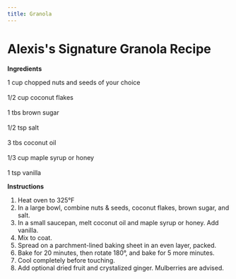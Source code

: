 ```yaml
---
title: Granola
---
```

**<h1>Alexis's Signature Granola Recipe</h1>**

**Ingredients**<br>

1 cup chopped nuts and seeds of your choice<br>\
1/2 cup coconut flakes<br>\
1 tbs brown sugar<br>\
1/2 tsp salt<br>\
3 tbs coconut oil<br>\
1/3 cup maple syrup or honey<br>\
1 tsp vanilla<br>

**Instructions**<br>

1. Heat oven to 325°F
2. In a large bowl, combine nuts & seeds, coconut flakes, brown sugar, and salt.
3. In a small saucepan, melt coconut oil and maple syrup or honey. Add vanilla.
4. Mix to coat.
5. Spread on a parchment-lined baking sheet in an even layer, packed.
6. Bake for 20 minutes, then rotate 180°, and bake for 5 more minutes.
7. Cool completely before touching.
8. Add optional dried fruit and crystalized ginger. Mulberries are advised.
